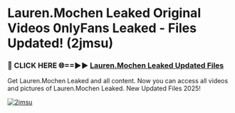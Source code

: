 # Lauren.Mochen Leaked Original Videos 0nlyFans Leaked - Files Updated! (2jmsu)

<h3>🔴 CLICK HERE 🌐==►► <a href="https://tinyurl.com/ehrbuxhb" rel="nofollow">Lauren.Mochen Leaked Updated Files</a></h3>

Get Lauren.Mochen Leaked and all content. Now you can access all videos and pictures of Lauren.Mochen Leaked. New Updated Files 2025!

[![2jmsu](https://i.imgur.com/lVYEuWS.gif)](https://tinyurl.com/ehrbuxhb)
